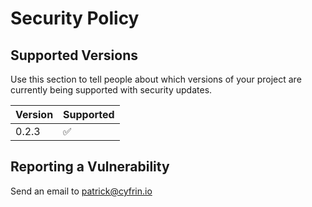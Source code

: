 # Security Policy

## Supported Versions

Use this section to tell people about which versions of your project are
currently being supported with security updates.

| Version | Supported          |
| ------- | ------------------ |
| 0.2.3   | :white_check_mark: |

## Reporting a Vulnerability

Send an email to patrick@cyfrin.io
